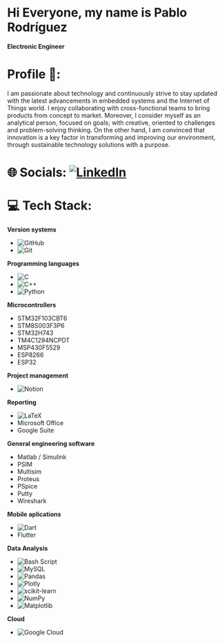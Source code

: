 # Hi Everyone, my name is Pablo Rodríguez

**Electronic Engineer**

# Profile 🔬:

I am passionate about technology and continuously strive to stay updated with the latest advancements in embedded systems and the Internet of Things world. I enjoy collaborating with cross-functional teams to bring products from concept to market. 
Moreover, I consider myself as an analytical person, focused on goals; with creative, oriented to challenges and problem-solving thinking. On the other hand, I am convinced that innovation is a key factor in transforming and improving our environment, through sustainable technology solutions with a purpose.


# 🌐 Socials: [![LinkedIn](https://img.shields.io/badge/LinkedIn-%230077B5.svg?logo=linkedin&logoColor=white)](https://linkedin.com/in/https://www.linkedin.com/in/pablocesarrodriguezgomez1990/) 

# 💻 Tech Stack:

**Version systems**

* ![GitHub](https://img.shields.io/badge/github-%23121011.svg?style=for-the-badge&logo=github&logoColor=white) 
* ![Git](https://img.shields.io/badge/git-%23F05033.svg?style=for-the-badge&logo=git&logoColor=white) 

**Programming languages**
* ![C](https://img.shields.io/badge/c-%2300599C.svg?style=for-the-badge&logo=c&logoColor=white) 
* ![C++](https://img.shields.io/badge/c++-%2300599C.svg?style=for-the-badge&logo=c%2B%2B&logoColor=white)
* ![Python](https://img.shields.io/badge/python-3670A0?style=for-the-badge&logo=python&logoColor=ffdd54) 

**Microcontrollers**
* STM32F103CBT6
* STM8S003F3P6
* STM32H743
* TM4C1294NCPDT
* MSP430F5529
* ESP8266
* ESP32

**Project management**
* ![Notion](https://img.shields.io/badge/Notion-%23000000.svg?style=for-the-badge&logo=notion&logoColor=white) 

**Reporting**
* ![LaTeX](https://img.shields.io/badge/latex-%23008080.svg?style=for-the-badge&logo=latex&logoColor=white)
* Microsoft Office
* Google Suite

**General engineering software**
* Matlab / Simulink
* PSIM
* Multisim
* Proteus
* PSpice
* Putty
* Wireshark

**Mobile aplications**
* ![Dart](https://img.shields.io/badge/dart-%230175C2.svg?style=for-the-badge&logo=dart&logoColor=white)
* Flutter

**Data Analysis**

* ![Bash Script](https://img.shields.io/badge/bash_script-%23121011.svg?style=for-the-badge&logo=gnu-bash&logoColor=white)
* ![MySQL](https://img.shields.io/badge/mysql-4479A1.svg?style=for-the-badge&logo=mysql&logoColor=white) 
* ![Pandas](https://img.shields.io/badge/pandas-%23150458.svg?style=for-the-badge&logo=pandas&logoColor=white) 
* ![Plotly](https://img.shields.io/badge/Plotly-%233F4F75.svg?style=for-the-badge&logo=plotly&logoColor=white) 
* ![scikit-learn](https://img.shields.io/badge/scikit--learn-%23F7931E.svg?style=for-the-badge&logo=scikit-learn&logoColor=white)
* ![NumPy](https://img.shields.io/badge/numpy-%23013243.svg?style=for-the-badge&logo=numpy&logoColor=white) 
* ![Matplotlib](https://img.shields.io/badge/Matplotlib-%23ffffff.svg?style=for-the-badge&logo=Matplotlib&logoColor=black) 

**Cloud**
* ![Google Cloud](https://img.shields.io/badge/GoogleCloud-%234285F4.svg?style=for-the-badge&logo=google-cloud&logoColor=white) 







